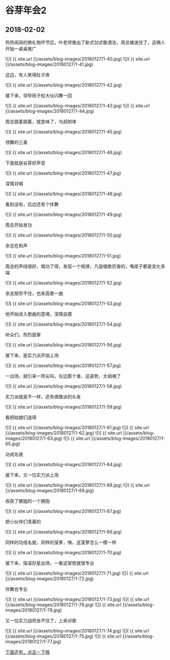 谷芽年会2
====================

2018-02-02
------------------------

热热闹闹的换礼物环节后，叶老师推出了新式剑式敬酒法，周总被迷住了，这俩人开始一桌桌推广

![]( {{ site.url }}/assets/blog-images/20180127/1-40.jpg)
![]( {{ site.url }}/assets/blog-images/20180127/1-41.jpg)

这边，有人笑得肚子疼

![]( {{ site.url }}/assets/blog-images/20180127/1-42.jpg)

接下来，领导班子给大伙闪舞一回

![]( {{ site.url }}/assets/blog-images/20180127/1-43.jpg)
![]( {{ site.url }}/assets/blog-images/20180127/1-44.jpg)

周总跳着跳着，就变味了，鸟叔附体

![]( {{ site.url }}/assets/blog-images/20180127/1-45.jpg)

领舞的三美

![]( {{ site.url }}/assets/blog-images/20180127/1-46.jpg)

下面就是谷芽好声音

![]( {{ site.url }}/assets/blog-images/20180127/1-47.jpg)

深情对唱

![]( {{ site.url }}/assets/blog-images/20180127/1-48.jpg)

看到没有，后边还有个伴舞

![]( {{ site.url }}/assets/blog-images/20180127/1-49.jpg)

周总开始发功

![]( {{ site.url }}/assets/blog-images/20180127/1-50.jpg)

余总在和声

![]( {{ site.url }}/assets/blog-images/20180127/1-51.jpg)

周总的声线很好，唱功了得，发现一个规律，凡是唱歌厉害的，嘴皮子都是变化多端

![]( {{ site.url }}/assets/blog-images/20180127/1-52.jpg)

余总按奈不住，也来高歌一曲

![]( {{ site.url }}/assets/blog-images/20180127/1-53.jpg)

他开始进入歌曲的意境，深情自摸

![]( {{ site.url }}/assets/blog-images/20180127/1-54.jpg)

听众们，热烈鼓掌

![]( {{ site.url }}/assets/blog-images/20180127/1-56.jpg)

接下来，是实力派开始上场

![]( {{ site.url }}/assets/blog-images/20180127/1-57.jpg)

一出场，就引来一阵尖叫，左边那个谁，这姿势，太销魂了

![]( {{ site.url }}/assets/blog-images/20180127/1-58.jpg)

实力派就是不一样，还有偶像派的头发

![]( {{ site.url }}/assets/blog-images/20180127/1-59.jpg)

看把姑娘们迷得

![]( {{ site.url }}/assets/blog-images/20180127/1-61.jpg)
![]( {{ site.url }}/assets/blog-images/20180127/1-62.jpg)
![]( {{ site.url }}/assets/blog-images/20180127/1-63.jpg)
![]( {{ site.url }}/assets/blog-images/20180127/1-65.jpg)

功成名就

![]( {{ site.url }}/assets/blog-images/20180127/1-64.jpg)

接下来，又一位实力派上场

![]( {{ site.url }}/assets/blog-images/20180127/1-68.jpg)
![]( {{ site.url }}/assets/blog-images/20180127/1-69.jpg)

收获了娜姐的一个拥抱

![]( {{ site.url }}/assets/blog-images/20180127/1-67.jpg)

把小伙伴们羡慕的

![]( {{ site.url }}/assets/blog-images/20180127/1-66.jpg)

同样的功成名就，同样的菠萝，咦，这菠萝怎么一模一样

![]( {{ site.url }}/assets/blog-images/20180127/1-70.jpg)

接下来，摇滚巨星出场，一看这架势就很专业

![]( {{ site.url }}/assets/blog-images/20180127/1-71.jpg)
![]( {{ site.url }}/assets/blog-images/20180127/1-72.jpg)

伴舞也专业

![]( {{ site.url }}/assets/blog-images/20180127/1-73.jpg)
![]( {{ site.url }}/assets/blog-images/20180127/1-78.jpg)
![]( {{ site.url }}/assets/blog-images/20180127/1-79.jpg)

又一位实力战将坐不住了，上来对歌

![]( {{ site.url }}/assets/blog-images/20180127/1-74.jpg)
![]( {{ site.url }}/assets/blog-images/20180127/1-75.jpg)
![]( {{ site.url }}/assets/blog-images/20180127/1-77.jpg)

[下面还有，点击一下哦](/2018/02/02/谷芽年会2.html)
